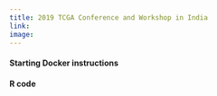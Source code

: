 ```yaml
---
title: 2019 TCGA Conference and Workshop in India
link: 
image:
---
```


<H4>Starting Docker instructions</H4>
<UL>
</UL>

<H4>R code</H4>

